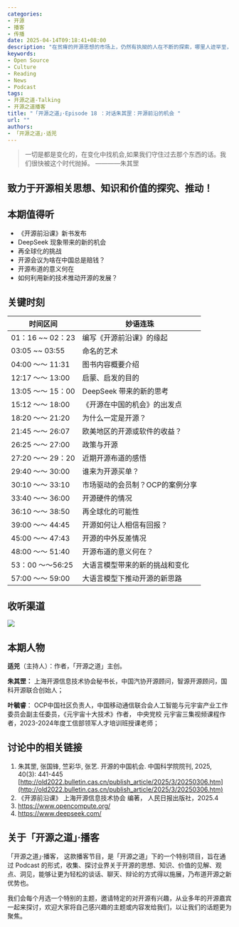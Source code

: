 ```yaml
---
categories:
- 开源
- 播客
- 传播
date: 2025-04-14T09:18:41+08:00
description: "在贫瘠的开源思想的市场上，仍然有执拗的人在不断的探索，哪里人迹罕至，环境恶劣，但是又有着无比的吸引力，带着自强不息、天道酬勤的精神，义无反顾的开拓！"
keywords:
- Open Source
- Culture
- Reading
- News
- Podcast
tags:
- 开源之道-Talking
- 开源之道播客
title: "「开源之道」·Episode 18 ：对话朱其罡：开源前沿的机会 "
url: ""
authors:
- 「开源之道」·适兕
---
```


> 一切是都是变化的，在变化中找机会,如果我们守住过去那个东西的话。我们很快被这个时代抛掉。
>       ————朱其罡 

## 致力于开源相关思想、知识和价值的探究、推动！

## 本期值得听

* 《开源前沿课》新书发布
* DeepSeek 现象带来的新的机会
* 再全球化的挑战
* 开源会议为啥在中国总是赔钱？
* 开源布道的意义何在
* 如何利用新的技术推动开源的发展？


## 关键时刻

| 时间区间         | 妙语连珠     |
| ---------------- | ------------ |
| 01：16 ~~ 02：23 | 编写《开源前沿课》的缘起 |
| 03:05  ~~ 03:55     |       命名的艺术       |
|04:00 ～～ 11:31 | 图书内容概要介绍|
|12:17 ～～ 13:00 | 启蒙、启发的目的|
|13:05 ～～ 15：00 | DeepSeek 带来的新的思考|
|15:12 ～～ 18:00 | 《开源在中国的机会》的出发点|
|18:20 ～～ 21:20  | 为什么一定是开源？|
|21:45 ～～ 26:07  | 欧美地区的开源或软件的收益？|
|26:25 ～～ 27:00 | 政策与开源|
|27:20 ～～ 29：20 | 近期开源布道的感悟|
|29:40 ～～ 30:00 |谁来为开源买单？|
|30:10 ～～ 33:10 | 市场驱动的会员制？OCP的案例分享|
|33:40 ～～ 36:00| 开源硬件的情况|
|36:10 ～～ 38:50 |再全球化的可能性|
|39:00 ～～ 44:45 | 开源如何让人相信有回报？|
|45:00 ～～ 47:43| 开源的中外反差情况|
|48:00 ～～ 51:40| 开源布道的意义何在？ |
|53：00 ～～56:25 | 大语言模型带来的新的挑战和变化 |
|57:00 ～～ 59:00 | 大语言模型下推动开源的新思路|


##  收听渠道

![](/images/osw_podcast/zhuqigang-episode-18.png)

## 本期人物

**适兕**（主持人）：作者，「开源之道」主创。

**朱其罡：** 上海开源信息技术协会秘书长，中国汽协开源顾问，智源开源顾问，国科开源联合创始人；

**叶毓睿**： OCP中国社区负责人，中国移动通信联合会人工智能与元宇宙产业工作委员会副主任委员，《元宇宙十大技术》作者， 中央党校 元宇宙三集视频课程作者，2023-2024年度工信部领军人才培训班授课老师；

## 讨论中的相关链接

1. 朱其罡, 张国锋, 竺彩华, 张艺. 开源的中国机会. 中国科学院院刊, 2025, 40(3): 441-445 [http://old2022.bulletin.cas.cn/publish_article/2025/3/20250306.htm](http://old2022.bulletin.cas.cn/publish_article/2025/3/20250306.htm)
2. 《开源前沿课》 上海开源信息技术协会 编著， 人民日报出版社，2025.4
3. https://www.opencompute.org/
4. https://www.deepseek.com/

## 关于「开源之道」·播客

「开源之道」·播客， 这款播客节目，是「开源之道」下的一个特别项目，旨在通过 Podcast 的形式，收集、探讨业界关于开源的思想、知识、价值的见解、观点、洞见，能够让更为轻松的谈话、聊天、辩论的方式得以施展，乃布道开源之新优势也。

我们会每个月选一个特别的主题，邀请特定的对开源有兴趣，从业多年的开源嘉宾一起来探讨，欢迎大家将自己感兴趣的主题或内容发给我们，以让我们的话题更为聚焦。
